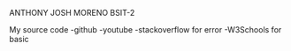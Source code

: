 ANTHONY JOSH MORENO 
BSIT-2

My source code
-github 
‎-youtube
‎-stackoverflow for error
‎-W3Schools for basic 
